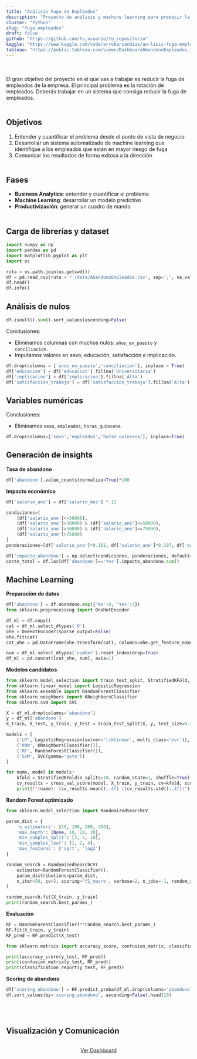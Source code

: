 ```yaml
---
title: "Análisis Fuga de Empleados"
description: "Proyecto de análisis y machine learning para predecir la fuga de empleados, medir su impacto económico y proponer estrategias de retención."
cluster: "Python"
slug: "fuga_empleados"
draft: false
github: "https://github.com/tu_usuario/tu_repositorio"
kaggle: "https://www.kaggle.com/code/arrobarsandias/an-lisis-fuga-empleados"
tableau: "https://public.tableau.com/views/DashboardAbandonoEmpleados_17549150031180/Dashboard1?:showVizHome=no&:embed=true"
---
```


<!-- # Emulación de una semana de trabajo en DataScientist -->
<br><br>
El gran objetivo del proyecto en el que vas a trabajar es reducir la fuga de empleados de la empresa. 
El principal problema es la rotación de empleados. Deberás trabajar en un sistema que consiga reducir la fuga de empleados.
<br><br>

## Objetivos<br>
1. Entender y cuantificar el problema desde el punto de vista de negocio
2. Desarrollar un sistema automatizado de machine learning que identifique a los empleados que están en mayor riesgo de fuga
3. Comunicar los resultados de forma exitosa a la dirección
<br><br>

## Fases<br>
- **Business Analytics**: entender y cuantificar el problema
- **Machine Learning**: desarrollar un modelo predictivo
- **Productivización**: generar un cuadro de mando
<br><br>
## Carga de librerías y dataset

```python
import numpy as np
import pandas as pd 
import matplotlib.pyplot as plt
import os

ruta = os.path.join(os.getcwd())
df = pd.read_csv(ruta + r'/data/AbandonoEmpleados.csv', sep=';', na_values='#N/D')
df.head()
df.info()
```

## Análisis de nulos
```python
df.isnull().sum().sort_values(ascending=False)
```

Conclusiones:
- Eliminamos columnas con muchos nulos: `años_en_puesto` y `conciliacion`.
- Imputamos valores en sexo, educación, satisfacción e implicación.

```python
df.drop(columns = ['anos_en_puesto','conciliacion'], inplace = True)
df['educacion'] = df['educacion'].fillna('Universitaria')
df['implicacion'] = df['implicacion'].fillna('Alta')
df['satisfaccion_trabajo'] = df['satisfaccion_trabajo'].fillna('Alta')
```

## Variables numéricas
Conclusiones:
- Eliminamos `sexo`, `empleados`, `horas_quincena`.

```python
df.drop(columns=['sexo','empleados','horas_quincena'], inplace=True)
```

## Generación de insights
**Tasa de abandono**
```python
df['abandono'].value_counts(normalize=True)*100
```

**Impacto económico**
```python
df['salario_ano'] = df['salario_mes'] * 12

condiciones=[
    (df['salario_ano']<=30000),
    (df['salario_ano']>30000) & (df['salario_ano']<=50000),
    (df['salario_ano']>50000) & (df['salario_ano']<=75000),
    (df['salario_ano']>75000)
]
ponderaciones=[df['salario_ano']*0.161, df['salario_ano']*0.197, df['salario_ano']*0.204, df['salario_ano']*0.21]

df['impacto_abandono'] = np.select(condiciones, ponderaciones, default=-999)
coste_total = df.loc[df['abandono']=='Yes'].impacto_abandono.sum()
```

## Machine Learning

**Preparación de datos**
```python
df['abandono'] = df.abandono.map({'No':0, 'Yes':1})
from sklearn.preprocessing import OneHotEncoder

df_ml = df.copy()
cat = df_ml.select_dtypes('O')
ohe = OneHotEncoder(sparse_output=False)
ohe.fit(cat)
cat_ohe = pd.DataFrame(ohe.transform(cat), columns=ohe.get_feature_names_out(cat.columns)).reset_index(drop=True)

num = df_ml.select_dtypes('number').reset_index(drop=True)
df_ml = pd.concat([cat_ohe, num], axis=1)
```

**Modelos candidatos**
```python
from sklearn.model_selection import train_test_split, StratifiedKFold, cross_val_score
from sklearn.linear_model import LogisticRegression
from sklearn.ensemble import RandomForestClassifier
from sklearn.neighbors import KNeighborsClassifier
from sklearn.svm import SVC

X = df_ml.drop(columns='abandono')
y = df_ml['abandono']
X_train, X_test, y_train, y_test = train_test_split(X, y, test_size=0.3, random_state=42)

models = [
    ('LR', LogisticRegression(solver='liblinear', multi_class='ovr')),
    ('KNN', KNeighborsClassifier()),
    ('RF', RandomForestClassifier()),
    ('SVM', SVC(gamma='auto'))
]

for name, model in models:
    kfold = StratifiedKFold(n_splits=10, random_state=1, shuffle=True)
    cv_results = cross_val_score(model, X_train, y_train, cv=kfold, scoring='accuracy')
    print(f"{name}: {cv_results.mean():.4f} ({cv_results.std():.4f})")
```

**Random Forest optimizado**
```python
from sklearn.model_selection import RandomizedSearchCV

param_dist = {
    'n_estimators': [50, 100, 200, 300],
    'max_depth': [None, 10, 20, 30],
    'min_samples_split': [2, 5, 10],
    'min_samples_leaf': [1, 2, 4],
    'max_features': ['sqrt', 'log2']
}

random_search = RandomizedSearchCV(
    estimator=RandomForestClassifier(), 
    param_distributions=param_dist,
    n_iter=50, cv=5, scoring='f1_macro', verbose=2, n_jobs=-1, random_state=42
)

random_search.fit(X_train, y_train)
print(random_search.best_params_)
```

**Evaluación**
```python
RF = RandomForestClassifier(**random_search.best_params_)
RF.fit(X_train, y_train)
RF_pred = RF.predict(X_test)

from sklearn.metrics import accuracy_score, confusion_matrix, classification_report

print(accuracy_score(y_test, RF_pred))
print(confusion_matrix(y_test, RF_pred))
print(classification_report(y_test, RF_pred))
```

**Scoring de abandono**
```python
df['scoring_abandono'] = RF.predict_proba(df_ml.drop(columns='abandono'))[:,1]
df.sort_values(by='scoring_abandono', ascending=False).head(10)
```
<br><br>

## Visualización y Comunicación
<div style="text-align: center; margin: 2rem 0;">
  <!-- Enlace al dashboard con estilo de botón -->
  <p>
    <a href="https://public.tableau.com/app/profile/alicia.gil.matute/viz/DashboardAbandonoEmpleados_17549150031180/Dashboard1" 
       target="_blank" class="btn-contact">
       Ver Dashboard
    </a>
  </p>


<!-- Dashboard centrado manualmente
<div style="text-align: center; margin: 2rem 0;">
<div style="width: 100%; max-width: 1200px; margin: 0 auto;">
  <iframe 
      src="https://public.tableau.com/views/DashboardAbandonoEmpleados_17549150031180/Dashboard1?:showVizHome=no&:embed=true"
      width="100%" height="900" frameborder="0" scrolling="no" allowfullscreen
      style="margin: 0 auto; display: block;">
  </iframe>
</div> -->